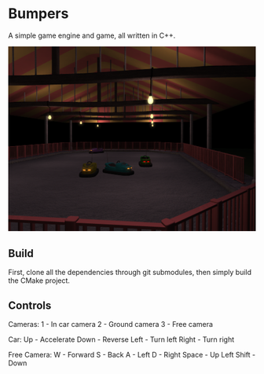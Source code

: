 
# Bumpers
A simple game engine and game, all written in C++.

![Bumpers](https://raw.githubusercontent.com/BenJilks/Bumpers/master/screenshots/bumpers.png)

## Build
First, clone all the dependencies through git submodules, then simply build the CMake project.

## Controls
Cameras:
1 - In car camera
2 - Ground camera
3 - Free camera

Car:
Up - Accelerate
Down - Reverse
Left - Turn left
Right - Turn right

Free Camera:
W - Forward
S - Back
A - Left
D - Right
Space - Up
Left Shift - Down

